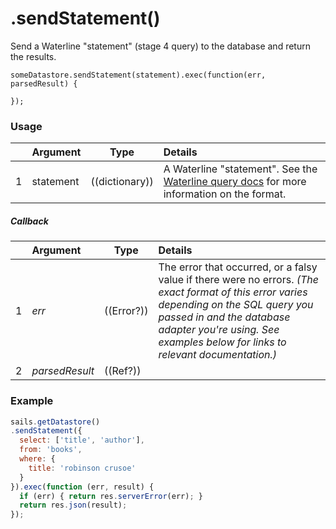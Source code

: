 # .sendStatement()

Send a Waterline "statement" (stage 4 query) to the database and return the results.

```
someDatastore.sendStatement(statement).exec(function(err, parsedResult) {

});
```

### Usage
|   |     Argument        | Type                | Details
|---|---------------------|---------------------|:------------|
| 1 |  statement          | ((dictionary))      | A Waterline "statement". See the [Waterline query docs](https://github.com/treelinehq/waterline-query-docs/tree/8f0228cbb05fca72693cc2cb3747e05593b8063c) for more information on the format.|

##### Callback
|   |     Argument        | Type                | Details |
|---|:--------------------|---------------------|:---------------------------------------------------------------------------------|
| 1 |    _err_            | ((Error?))          | The error that occurred, or a falsy value if there were no errors.  _(The exact format of this error varies depending on the SQL query you passed in and the database adapter you're using.  See examples below for links to relevant documentation.)_
| 2 |    _parsedResult_      | ((Ref?))            |  |




### Example
```javascript
sails.getDatastore()
.sendStatement({
  select: ['title', 'author'],
  from: 'books',
  where: {
    title: 'robinson crusoe'
  }
}).exec(function (err, result) {
  if (err) { return res.serverError(err); }
  return res.json(result);
});
```


<docmeta name="displayName" value=".sendStatement()">
<docmeta name="pageType" value="method">
